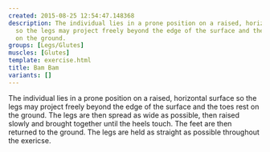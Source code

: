 ```yaml
---
created: 2015-08-25 12:54:47.148368
description: The individual lies in a prone position on a raised, horizontal surface
  so the legs may project freely beyond the edge of the surface and the toes rest
  on the ground.
groups: [Legs/Glutes]
muscles: [Glutes]
template: exercise.html
title: Bam Bam
variants: []
---
```

The individual lies in a prone position on a raised, horizontal surface so the legs may project freely beyond the edge of the surface and the toes rest on the ground. The legs are then spread as wide as possible, then raised slowly and brought together until the heels touch. The feet are then returned to the ground. The legs are held as straight as possible throughout the exericse.